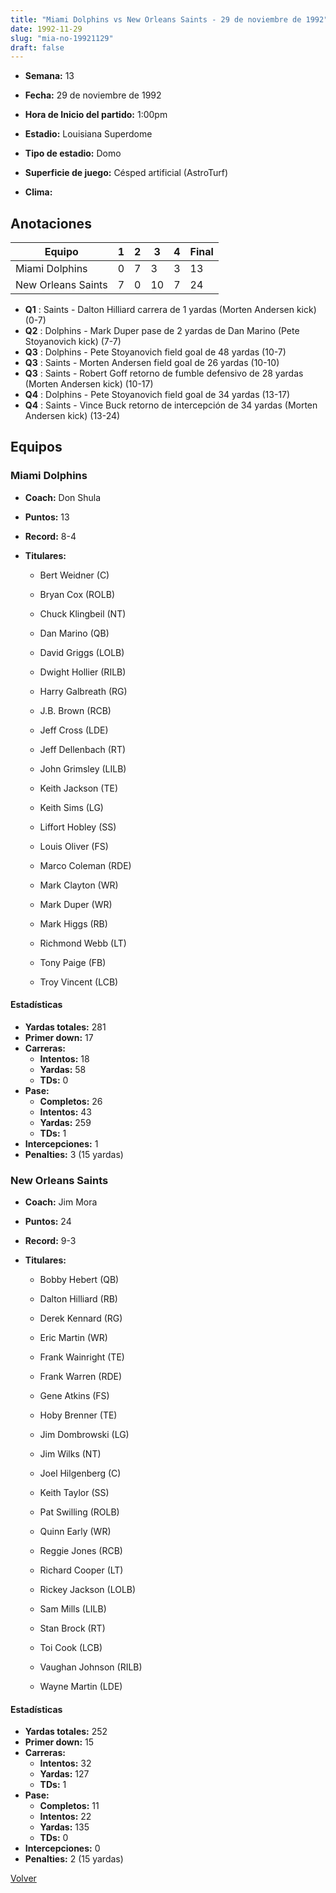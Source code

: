 ```yaml
---
title: "Miami Dolphins vs New Orleans Saints - 29 de noviembre de 1992"
date: 1992-11-29
slug: "mia-no-19921129"
draft: false
---
```


* **Semana:** 13
* **Fecha:** 29 de noviembre de 1992

* **Hora de Inicio del partido:** 1:00pm
* **Estadio:** Louisiana Superdome
* **Tipo de estadio:** Domo
* **Superficie de juego:** Césped artificial (AstroTurf)
* **Clima:** 





## Anotaciones
| Equipo | 1 | 2 | 3 | 4 | Final |
|--------|---|---|---|---|-------|
| Miami Dolphins  | 0 | 7 | 3 | 3  | 13 |
| New Orleans Saints  | 7 | 0 | 10 | 7  | 24 |
* **Q1** : Saints - Dalton Hilliard carrera de 1 yardas (Morten Andersen kick) (0-7)
* **Q2** : Dolphins - Mark Duper pase de 2 yardas de Dan Marino (Pete Stoyanovich kick) (7-7)
* **Q3** : Dolphins - Pete Stoyanovich field goal de 48 yardas (10-7)
* **Q3** : Saints - Morten Andersen field goal de 26 yardas (10-10)
* **Q3** : Saints - Robert Goff retorno de fumble defensivo de 28 yardas (Morten Andersen kick) (10-17)
* **Q4** : Dolphins - Pete Stoyanovich field goal de 34 yardas (13-17)
* **Q4** : Saints - Vince Buck retorno de intercepción de 34 yardas (Morten Andersen kick) (13-24)


## Equipos


### Miami Dolphins
* **Coach:** Don Shula
* **Puntos:** 13
* **Record:** 8-4
* **Titulares:** 

  * Bert Weidner (C) 

  * Bryan Cox (ROLB) 

  * Chuck Klingbeil (NT) 

  * Dan Marino (QB) 

  * David Griggs (LOLB) 

  * Dwight Hollier (RILB) 

  * Harry Galbreath (RG) 

  * J.B. Brown (RCB) 

  * Jeff Cross (LDE) 

  * Jeff Dellenbach (RT) 

  * John Grimsley (LILB) 

  * Keith Jackson (TE) 

  * Keith Sims (LG) 

  * Liffort Hobley (SS) 

  * Louis Oliver (FS) 

  * Marco Coleman (RDE) 

  * Mark Clayton (WR) 

  * Mark Duper (WR) 

  * Mark Higgs (RB) 

  * Richmond Webb (LT) 

  * Tony Paige (FB) 

  * Troy Vincent (LCB) 

#### Estadísticas
* **Yardas totales:** 281
* **Primer down:** 17
* **Carreras:**
  * **Intentos:** 18
  * **Yardas:** 58
  * **TDs:** 0
* **Pase:**
  * **Completos:** 26
  * **Intentos:** 43
  * **Yardas:** 259
  * **TDs:** 1
* **Intercepciones:** 1
* **Penalties:** 3 (15 yardas)

### New Orleans Saints
* **Coach:** Jim Mora
* **Puntos:** 24
* **Record:** 9-3
* **Titulares:** 

  * Bobby Hebert (QB) 

  * Dalton Hilliard (RB) 

  * Derek Kennard (RG) 

  * Eric Martin (WR) 

  * Frank Wainright (TE) 

  * Frank Warren (RDE) 

  * Gene Atkins (FS) 

  * Hoby Brenner (TE) 

  * Jim Dombrowski (LG) 

  * Jim Wilks (NT) 

  * Joel Hilgenberg (C) 

  * Keith Taylor (SS) 

  * Pat Swilling (ROLB) 

  * Quinn Early (WR) 

  * Reggie Jones (RCB) 

  * Richard Cooper (LT) 

  * Rickey Jackson (LOLB) 

  * Sam Mills (LILB) 

  * Stan Brock (RT) 

  * Toi Cook (LCB) 

  * Vaughan Johnson (RILB) 

  * Wayne Martin (LDE) 

#### Estadísticas
* **Yardas totales:** 252
* **Primer down:** 15
* **Carreras:**
  * **Intentos:** 32
  * **Yardas:** 127
  * **TDs:** 1
* **Pase:**
  * **Completos:** 11
  * **Intentos:** 22
  * **Yardas:** 135
  * **TDs:** 0
* **Intercepciones:** 0
* **Penalties:** 2 (15 yardas)


[Volver](/historia/1992)
